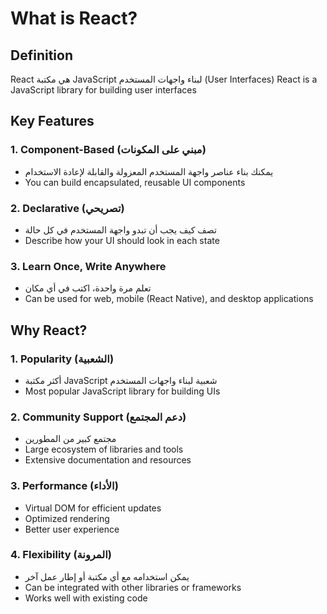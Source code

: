 # What is React?

## Definition
React هي مكتبة JavaScript لبناء واجهات المستخدم (User Interfaces)
React is a JavaScript library for building user interfaces

## Key Features

### 1. Component-Based (مبني على المكونات)
- يمكنك بناء عناصر واجهة المستخدم المعزولة والقابلة لإعادة الاستخدام
- You can build encapsulated, reusable UI components

### 2. Declarative (تصريحي)
- تصف كيف يجب أن تبدو واجهة المستخدم في كل حالة
- Describe how your UI should look in each state

### 3. Learn Once, Write Anywhere
- تعلم مرة واحدة، اكتب في أي مكان
- Can be used for web, mobile (React Native), and desktop applications

## Why React?

### 1. Popularity (الشعبية)
- أكثر مكتبة JavaScript شعبية لبناء واجهات المستخدم
- Most popular JavaScript library for building UIs

### 2. Community Support (دعم المجتمع)
- مجتمع كبير من المطورين
- Large ecosystem of libraries and tools
- Extensive documentation and resources

### 3. Performance (الأداء)
- Virtual DOM for efficient updates
- Optimized rendering
- Better user experience

### 4. Flexibility (المرونة)
- يمكن استخدامه مع أي مكتبة أو إطار عمل آخر
- Can be integrated with other libraries or frameworks
- Works well with existing code
